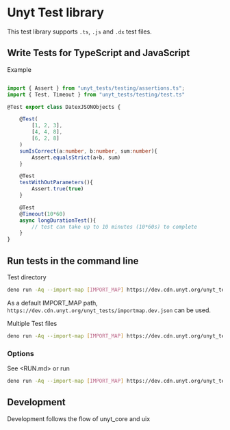 # Unyt Test library

This test library supports `.ts`, `.js` and `.dx` test files.

## Write Tests for TypeScript and JavaScript

Example
```typescript

import { Assert } from "unyt_tests/testing/assertions.ts";
import { Test, Timeout } from "unyt_tests/testing/test.ts"

@Test export class DatexJSONObjects {

	@Test(
		[1, 2, 3],
		[4, 4, 8],
		[6, 2, 8]
	) 
	sumIsCorrect(a:number, b:number, sum:number){
		Assert.equalsStrict(a+b, sum)
	}

	@Test
	testWithOutParameters(){
		Assert.true(true)
	}

	@Test
	@Timeout(10*60) 
	async longDurationTest(){
		// test can take up to 10 minutes (10*60s) to complete
	}
}
```


## Run tests in the command line

Test directory
```bash
deno run -Aq --import-map [IMPORT_MAP] https://dev.cdn.unyt.org/unyt_tests/run.ts [TEST_DIRECTORY]
```
As a default IMPORT_MAP path, `https://dev.cdn.unyt.org/unyt_tests/importmap.dev.json` can be used.

Multiple Test files
```bash
deno run -Aq --import-map [IMPORT_MAP] https://dev.cdn.unyt.org/unyt_tests/run.ts testA.ts testB.js testC.js testD.dx
```

### Options
See <RUN.md> or run 
```bash
deno run -Aq --import-map [IMPORT_MAP] https://dev.cdn.unyt.org/unyt_tests/run.ts -h
```

## Development
Development follows the flow of unyt_core and uix